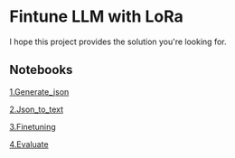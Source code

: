 # Fintune LLM with LoRa

I hope this project provides the solution you're looking for.

## Notebooks

[1.Generate_json](01.Generate_json.ipynb)

[2.Json_to_text](02.Json_to_text.ipynb)

[3.Finetuning](03.Finetuning.ipynb)

[4.Evaluate](04.Evaluate.ipynb)
